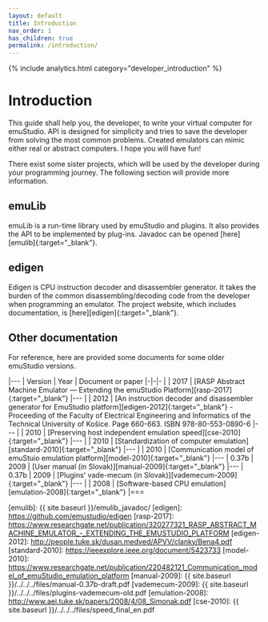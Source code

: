 ```yaml
---
layout: default
title: Introduction
nav_order: 1
has_children: true
permalink: /introduction/
---
```


{% include analytics.html category="developer_introduction" %}

# Introduction

This guide shall help you, the developer, to write your virtual computer for emuStudio. API is designed for simplicity and tries to save the developer from solving the most common problems. Created emulators can mimic either real or abstract computers. I hope you will have fun!

There exist some sister projects, which will be used by the developer during your programming journey. The following
section will provide more information.


## emuLib

emuLib is a run-time library used by emuStudio and plugins. It also provides the API to be implemented by plug-ins.
Javadoc can be opened [here][emulib]{:target="_blank"}.

## edigen

Edigen is CPU instruction decoder and disassembler generator. It takes the burden of the common disassembling/decoding
code from the developer when programming an emulator. The project website, which includes documentation,
is [here][edigen]{:target="_blank"}.

## Other documentation

For reference, here are provided some documents for some older emuStudio versions.

|---
| Version | Year | Document or paper
|-|-|-
|  | 2017 | [RASP Abstract Machine Emulator — Extending the emuStudio Platform][rasp-2017]{:target="_blank"}
|---
|  | 2012 | [An instruction decoder and disassembler generator for EmuStudio platform][edigen-2012]{:target="_blank"} - Proceeding of the Faculty of Electrical Engineering and Informatics of the Technical University of Košice. Page 660-663. ISBN 978-80-553-0890-6
|---
|  | 2010 | [Preserving host independent emulation speed][cse-2010]{:target="_blank"}
|---
|  | 2010 | [Standardization of computer emulation][standard-2010]{:target="_blank"}
|---
|  | 2010 | [Communication model of emuStuio emulation platform][model-2010]{:target="_blank"}
|---
| 0.37b | 2009 | [User manual (in Slovak)][manual-2009]{:target="_blank"}
|---
| 0.37b | 2009 | [Plugins' vade-mecum (in Slovak)][vademecum-2009]{:target="_blank"}
|---
|  | 2008 | [Software-based CPU emulation][emulation-2008]{:target="_blank"}
|===


[emulib]: {{ site.baseurl }}/emulib_javadoc/
[edigen]: https://github.com/emustudio/edigen
[rasp-2017]: https://www.researchgate.net/publication/320277321_RASP_ABSTRACT_MACHINE_EMULATOR_-_EXTENDING_THE_EMUSTUDIO_PLATFORM
[edigen-2012]: http://people.tuke.sk/dusan.medved/APVV/clanky/Bena4.pdf
[standard-2010]: https://ieeexplore.ieee.org/document/5423733
[model-2010]: https://www.researchgate.net/publication/220482121_Communication_model_of_emuStudio_emulation_platform
[manual-2009]: {{ site.baseurl }}/../../../files/manual-0.37b-draft.pdf
[vademecum-2009]: {{ site.baseurl }}/../../../files/plugins-vademecum-old.pdf
[emulation-2008]: http://www.aei.tuke.sk/papers/2008/4/08_Simonak.pdf
[cse-2010]: {{ site.baseurl }}/../../../files/speed_final_en.pdf
